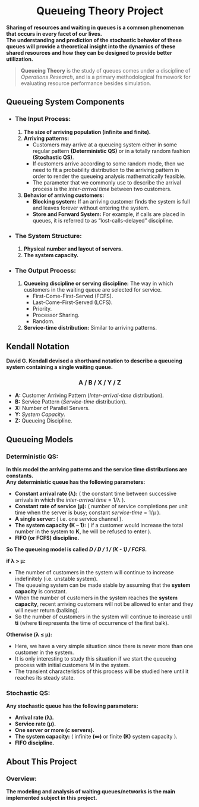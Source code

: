 <h1 align = "center">Queueing Theory Project</h1>

**Sharing of resources and waiting in queues is a common phenomenon that occurs in every facet of our lives.<br>
The understanding and prediction of the stochastic behavior of these queues will provide a theoretical insight into the dynamics of these shared resources and how they can be designed to provide better utilization.<br>**

> **Queueing Theory** is the study of queues comes under a discipline of *Operations Research*, and is a primary methodological framework for evaluating resource performance besides simulation.

## Queueing System Components
- ### The Input Process:
  1. **The size of arriving population (infinite and finite).**
  2. **Arriving patterns:**
     * Customers may arrive at a queueing system either in some regular pattern **(Deterministic QS)** or in a totally random fashion **(Stochastic QS)**.
     * If customers arrive according to some random mode, then we need to fit a probability distribution to the arriving pattern in order to render the queueing analysis mathematically feasible.
     * The parameter that we commonly use to describe the arrival process is the *inter-arrival time* between two customers.
  3. **Behavior of arriving customers:**
     * **Blocking system:** If an arriving customer finds the system is full and leaves forever without entering the system.
     * **Store and Forward System:** For example, if calls are placed in queues, it is referred to as “lost-calls-delayed” discipline.
- ### The System Structure:
  1. **Physical number and layout of servers.**
  2. **The system capacity.**
- ### The Output Process:
  1. **Queueing discipline or serving discipline:** The way in which customers in the waiting queue are selected for service.
     * First-Come-First-Served (FCFS). 
     * Last-Come-First-Served (LCFS).
     * Priority.
     * Processor Sharing.
     * Random.
  2. **Service-time distribution:** Similar to arriving patterns.
## Kendall Notation
**David G. Kendall devised a shorthand notation to describe a queueing system containing a single waiting queue.**
<h3 align = "center">A / B / X / Y / Z</h3>

- **A:** Customer Arriving Pattern (*Inter-arrival-time* distribution).
- **B:** Service Pattern (*Service-time* distribution).
- **X:** Number of Parallel Servers.
- **Y:** *System Capacity*.
- **Z:** Queueing Discipline.
## Queueing Models
### Deterministic QS:
**In this model the arriving patterns and the service time distributions are constants.<br>
Any deterministic queue has the following parameters:**
- **Constant arrival rate (λ):** ( the constant time between successive arrivals in which the *inter-arrival time* = 1/λ ).
- **Constant rate of service (μ):** ( number of service completions per unit time when the server is busy; constant *service-time* = 1/μ ).
- **A single server:** ( i.e. one service channel ).
- **The system capacity (K – 1):** ( if a customer would increase the total number in the system to **K**, he will be refused to enter ).
- **FIFO (or FCFS) discipline.**

**So The queueing model is called _D / D / 1 / (K - 1) / FCFS_.**

**if λ > μ:**
- The number of customers in the system will continue to increase indefinitely (i.e. unstable system).
- The queueing system can be made stable by assuming that the **system capacity** is constant.
- When the number of customers in the system reaches the **system capacity**, recent arriving customers will not be allowed to enter and they will never return (balking).
- So the number of customers in the system will continue to increase until **ti** (where **ti** represents the time of occurrence of the first balk).

**Otherwise (λ ≤ μ):**
- Here, we have a very simple situation since there is never more than one customer in the system.
- It is only interesting to study this situation if we start the queueing process with initial customers M in the system.
- The transient characteristics of this process will be studied here until it reaches its steady state.
### Stochastic QS:
**Any stochastic queue has the following parameters:**
- **Arrival rate (λ).**
- **Service rate (μ).**
- **One server or more (_c_ servers).**
- **The system capacity:** ( infinite **(∞)** or finite **(K)** system capacity ).
- **FIFO discipline.**
## About This Project
### Overview:
**The modeling and analysis of waiting queues/networks is the main implemented subject in this project.**
